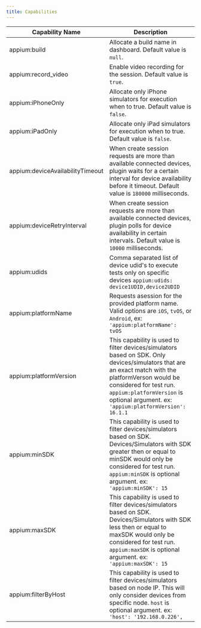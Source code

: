```yaml
---
title: Capabilities
---
```


| Capability Name                  | Description                                                                                                                                                                                                                                                        |
|----------------------------------|--------------------------------------------------------------------------------------------------------------------------------------------------------------------------------------------------------------------------------------------------------------------|
| appium:build                     | Allocate a build name in dashboard. Default value is `null`.                                                                                                                                                                                                       |
| appium:record_video              | Enable video recording for the session. Default value is `true`.                                                                                                                                                                                                  |
| appium:iPhoneOnly                | Allocate only iPhone simulators for execution when to true. Default value is `false`.                                                                                                                                                                              |
| appium:iPadOnly                  | Allocate only iPad simulators for execution when to true. Default value is `false`.                                                                                                                                                                                |
| appium:deviceAvailabilityTimeout | When create session requests are more than available connected devices, plugin waits for a certain interval for device availability before it timeout. Default value is `180000` milliseconds.                                                                     |
| appium:deviceRetryInterval       | When create session requests are more than available connected devices, plugin polls for device availability in certain intervals. Default value is `10000` milliseconds.                                                                                          |
| appium:udids                     | Comma separated list of device udid's to execute tests only on specific devices `appium:udids: device1UDID,device2UDID`                                                                                                                                            |
| appium:platformName              | Requests asession for the provided platform name. Valid options are `iOS`, `tvOS`, or `Android`, ex: `'appium:platformName': tvOS`                                                                                                                                 |
| appium:platformVersion           | This capability is used to filter devices/simulators based on SDK. Only devices/simulators that are an exact match with the platformVerson would be considered for test run. `appium:platformVersion` is optional argument. ex: `'appium:platformVersion': 16.1.1` |
| appium:minSDK                    | This capability is used to filter devices/simulators based on SDK. Devices/Simulators with SDK greater then or equal to minSDK would only be considered for test run. `appium:minSDK` is optional argument. ex: `'appium:minSDK': 15`                              |
| appium:maxSDK                    | This capability is used to filter devices/simulators based on SDK. Devices/Simulators with SDK less then or equal to maxSDK would only be considered for test run. `appium:maxSDK` is optional argument. ex: `'appium:maxSDK': 15`                                 |
| appium:filterByHost              | This capability is used to filter devices/simulators based on node IP. This will only consider devices from specific node. `host` is optional argument. ex: `'host': '192.168.0.226',`                                                                      |